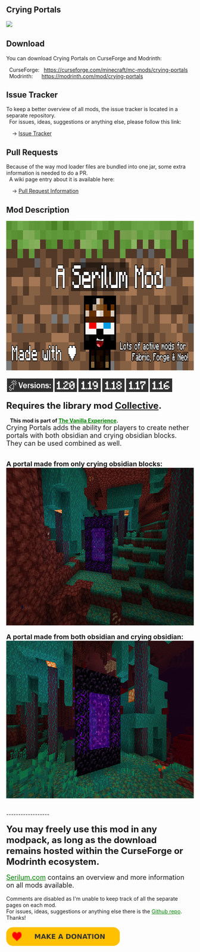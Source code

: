 <h2>Crying Portals</h2>
<p><a href="https://github.com/Serilum/Crying-Portals"><img src="https://serilum.com/assets/data/logo/crying-portals.png"></a></p><h2>Download</h2>
<p>You can download Crying Portals on CurseForge and Modrinth:</p><p>&nbsp;&nbsp;CurseForge: &nbsp;&nbsp;<a href="https://curseforge.com/minecraft/mc-mods/crying-portals">https://curseforge.com/minecraft/mc-mods/crying-portals</a><br>&nbsp;&nbsp;Modrinth: &nbsp;&nbsp;&nbsp;&nbsp;&nbsp;<a href="https://modrinth.com/mod/crying-portals">https://modrinth.com/mod/crying-portals</a></p>
<h2>Issue Tracker</h2>
<p>To keep a better overview of all mods, the issue tracker is located in a separate repository.<br>&nbsp;&nbsp;For issues, ideas, suggestions or anything else, please follow this link:</p>
<p>&nbsp;&nbsp;&nbsp;&nbsp;-> <a href="https://serilum.com/url/issue-tracker">Issue Tracker</a></p>
<h2>Pull Requests</h2>
<p>Because of the way mod loader files are bundled into one jar, some extra information is needed to do a PR.<br>&nbsp;&nbsp;A wiki page entry about it is available here:</p>
<p>&nbsp;&nbsp;&nbsp;&nbsp;-> <a href="https://serilum.com/url/pull-requests">Pull Request Information</a></p>
<h2>Mod Description</h2>
<p><a href="https://serilum.com/" rel="nofollow"><img src="https://github.com/Serilum/.cdn/blob/main/description/header/header.png" alt="" width="838" height="400"></a><br><br><a href="https://legacy.curseforge.com/minecraft/mc-mods/crying-portals/files"><img src="https://github.com/Serilum/.cdn/raw/main/description/versions/header.png"></a><a href="https://legacy.curseforge.com/minecraft/mc-mods/crying-portals/files/all?filter-status=1&filter-game-version=1738749986:75125" rel="nofollow"><img src="https://github.com/Serilum/.cdn/raw/main/description/versions/1_20.png"></a><a href="https://legacy.curseforge.com/minecraft/mc-mods/crying-portals/files/all?filter-status=1&filter-game-version=1738749986:73407" rel="nofollow"><img src="https://github.com/Serilum/.cdn/raw/main/description/versions/1_19.png"></a><a href="https://legacy.curseforge.com/minecraft/mc-mods/crying-portals/files/all?filter-status=1&filter-game-version=1738749986:73250" rel="nofollow"><img src="https://github.com/Serilum/.cdn/raw/main/description/versions/1_18.png"></a><a href="https://legacy.curseforge.com/minecraft/mc-mods/crying-portals/files/all?filter-status=1&filter-game-version=1738749986:73242" rel="nofollow"><img src="https://github.com/Serilum/.cdn/raw/main/description/versions/1_17.png"></a><a href="https://legacy.curseforge.com/minecraft/mc-mods/crying-portals/files/all?filter-status=1&filter-game-version=1738749986:70886" rel="nofollow"><img src="https://github.com/Serilum/.cdn/raw/main/description/versions/1_16.png"></a><br><br><strong><span style="font-size:24px">Requires the library mod&nbsp;<a style="font-size:24px" href="https://www.curseforge.com/minecraft/mc-mods/collective" rel="nofollow">Collective</a>.</span></strong><strong>&nbsp;<br><br> &nbsp; &nbsp;This mod is part of <span style="color:#008000"><a style="color:#008000" href="https://curseforge.com/minecraft/modpacks/the-vanilla-experience" rel="nofollow">The Vanilla Experience</a></span>.</strong><br><span style="font-size:18px">Crying Portals adds the ability for players to create nether portals with both obsidian and crying obsidian blocks. They can be used combined as well.<br></span><br><br><span style="font-size:18px"><strong>A portal made from only crying obsidian blocks:</strong></span><br><picture><img src="https://github.com/Serilum/.cdn/raw/main/projects/crying-portals/a.jpg" width="800" height="422"></picture><br><br><span style="font-size:18px"><strong>A portal made from both obsidian and crying obsidian:</strong></span><br><picture><img src="https://github.com/Serilum/.cdn/raw/main/projects/crying-portals/b.jpg" width="800" height="422"></picture></p>
<p><br>------------------<br><br><span style="font-size:24px"><strong>You may freely use this mod in any modpack, as long as the download remains hosted within the CurseForge or Modrinth ecosystem.</strong></span><br><br><span style="font-size:18px"><a style="font-size:18px;color:#008000" href="https://serilum.com/" rel="nofollow">Serilum.com</a> contains an overview and more information on all mods available.</span><br><br><span style="font-size:14px">Comments are disabled as I'm unable to keep track of all the separate pages on each mod.</span><span style="font-size:14px"><br>For issues, ideas, suggestions or anything else there is the&nbsp;<a style="font-size:14px;color:#008000" href="https://serilum.com/url/issue-tracker" rel="nofollow">Github repo</a>. Thanks!</span><span style="font-size:6px"><br><br></span><a href="https://ricksouth.com/donate" rel="nofollow"><img src="https://github.com/Serilum/.cdn/raw/main/description/shields/donation_rounded.svg" alt="" width="306" height="50"></a></p>